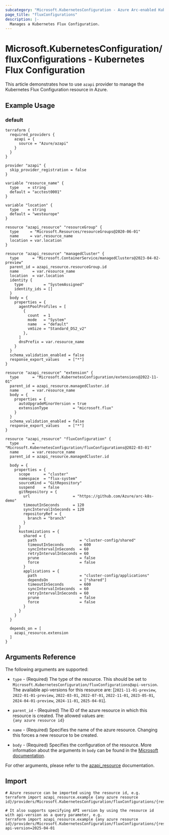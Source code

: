 ```yaml
---
subcategory: "Microsoft.KubernetesConfiguration - Azure Arc-enabled Kubernetes"
page_title: "fluxConfigurations"
description: |-
  Manages a Kubernetes Flux Configuration.
---
```


# Microsoft.KubernetesConfiguration/fluxConfigurations - Kubernetes Flux Configuration

This article demonstrates how to use `azapi` provider to manage the Kubernetes Flux Configuration resource in Azure.



## Example Usage

### default

```hcl
terraform {
  required_providers {
    azapi = {
      source = "Azure/azapi"
    }
  }
}

provider "azapi" {
  skip_provider_registration = false
}

variable "resource_name" {
  type    = string
  default = "acctest0001"
}

variable "location" {
  type    = string
  default = "westeurope"
}

resource "azapi_resource" "resourceGroup" {
  type     = "Microsoft.Resources/resourceGroups@2020-06-01"
  name     = var.resource_name
  location = var.location
}

resource "azapi_resource" "managedCluster" {
  type      = "Microsoft.ContainerService/managedClusters@2023-04-02-preview"
  parent_id = azapi_resource.resourceGroup.id
  name      = var.resource_name
  location  = var.location
  identity {
    type         = "SystemAssigned"
    identity_ids = []
  }
  body = {
    properties = {
      agentPoolProfiles = [
        {
          count  = 1
          mode   = "System"
          name   = "default"
          vmSize = "Standard_DS2_v2"
        },
      ]
      dnsPrefix = var.resource_name
    }
  }
  schema_validation_enabled = false
  response_export_values    = ["*"]
}

resource "azapi_resource" "extension" {
  type      = "Microsoft.KubernetesConfiguration/extensions@2022-11-01"
  parent_id = azapi_resource.managedCluster.id
  name      = var.resource_name
  body = {
    properties = {
      autoUpgradeMinorVersion = true
      extensionType           = "microsoft.flux"
    }
  }
  schema_validation_enabled = false
  response_export_values    = ["*"]
}

resource "azapi_resource" "fluxConfiguration" {
  type      = "Microsoft.KubernetesConfiguration/fluxConfigurations@2022-03-01"
  name      = var.resource_name
  parent_id = azapi_resource.managedCluster.id

  body = {
    properties = {
      scope      = "cluster"
      namespace  = "flux-system"
      sourceKind = "GitRepository"
      suspend    = false
      gitRepository = {
        url                   = "https://github.com/Azure/arc-k8s-demo"
        timeoutInSeconds      = 120
        syncIntervalInSeconds = 120
        repositoryRef = {
          branch = "branch"
        }
      }
      kustomizations = {
        shared = {
          path                   = "cluster-config/shared"
          timeoutInSeconds       = 600
          syncIntervalInSeconds  = 60
          retryIntervalInSeconds = 60
          prune                  = false
          force                  = false
        }
        applications = {
          path                   = "cluster-config/applications"
          dependsOn              = ["shared"]
          timeoutInSeconds       = 600
          syncIntervalInSeconds  = 60
          retryIntervalInSeconds = 60
          prune                  = false
          force                  = false
        }
      }
    }
  }

  depends_on = [
    azapi_resource.extension
  ]
}

```



## Arguments Reference

The following arguments are supported:

* `type` - (Required) The type of the resource. This should be set to `Microsoft.KubernetesConfiguration/fluxConfigurations@api-version`. The available api-versions for this resource are: [`2021-11-01-preview`, `2022-01-01-preview`, `2022-03-01`, `2022-07-01`, `2022-11-01`, `2023-05-01`, `2024-04-01-preview`, `2024-11-01`, `2025-04-01`].

* `parent_id` - (Required) The ID of the azure resource in which this resource is created. The allowed values are:  
  `{any azure resource id}`

* `name` - (Required) Specifies the name of the azure resource. Changing this forces a new resource to be created.

* `body` - (Required) Specifies the configuration of the resource. More information about the arguments in `body` can be found in the [Microsoft documentation](https://learn.microsoft.com/en-us/azure/templates/Microsoft.KubernetesConfiguration/fluxConfigurations?pivots=deployment-language-terraform).

For other arguments, please refer to the [azapi_resource](https://registry.terraform.io/providers/Azure/azapi/latest/docs/resources/resource) documentation.

## Import

 ```shell
 # Azure resource can be imported using the resource id, e.g.
 terraform import azapi_resource.example {any azure resource id}/providers/Microsoft.KubernetesConfiguration/fluxConfigurations/{resourceName}
 
 # It also supports specifying API version by using the resource id with api-version as a query parameter, e.g.
 terraform import azapi_resource.example {any azure resource id}/providers/Microsoft.KubernetesConfiguration/fluxConfigurations/{resourceName}?api-version=2025-04-01
 ```
